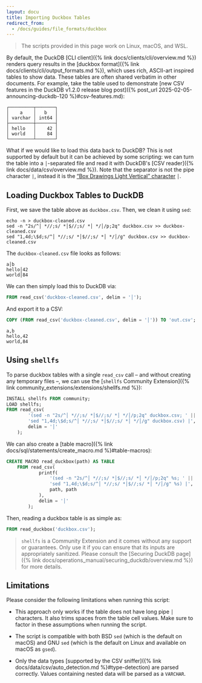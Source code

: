 ```yaml
---
layout: docu
title: Importing Duckbox Tables
redirect_from:
  - /docs/guides/file_formats/duckbox
---
```


> The scripts provided in this page work on Linux, macOS, and WSL.

By default, the DuckDB [CLI client]({% link docs/clients/cli/overview.md %}) renders query results in the [duckbox format]({% link docs/clients/cli/output_formats.md %}),
which uses rich, ASCII-art inspired tables to show data.
These tables are often shared verbatim in other documents.
For example, take the table used to demonstrate [new CSV features in the DuckDB v1.2.0 release blog post]({% post_url 2025-02-05-announcing-duckdb-120 %}#csv-features.md):

```text
┌─────────┬───────┐
│    a    │   b   │
│ varchar │ int64 │
├─────────┼───────┤
│ hello   │    42 │
│ world   │    84 │
└─────────┴───────┘
```

What if we would like to load this data back to DuckDB?
This is not supported by default but it can be achieved by some scripting:
we can turn the table into a `│`-separated file and read it with DuckDB's [CSV reader]({% link docs/data/csv/overview.md %}).
Note that the separator is not the pipe character `|`, instead it is the [“Box Drawings Light Vertical” character](https://www.compart.com/en/unicode/U+2502) `│`.

## Loading Duckbox Tables to DuckDB

First, we save the table above as `duckbox.csv`.
Then, we clean it using `sed`:

```batch
echo -n > duckbox-cleaned.csv
sed -n "2s/^│ *//;s/ *│$//;s/ *│ */│/p;2q" duckbox.csv >> duckbox-cleaned.csv
sed "1,4d;\$d;s/^│ *//;s/ *│$//;s/ *│ */│/g" duckbox.csv >> duckbox-cleaned.csv
```

The `duckbox-cleaned.csv` file looks as follows:

```text
a│b
hello│42
world│84
```

We can then simply load this to DuckDB via:

```sql
FROM read_csv('duckbox-cleaned.csv', delim = '│');
```

And export it to a CSV:

```sql
COPY (FROM read_csv('duckbox-cleaned.csv', delim = '│')) TO 'out.csv';
```

```text
a,b
hello,42
world,84
```

## Using `shellfs`

To parse duckbox tables with a single `read_csv` call – and without creating any temporary files –, we can use the [`shellfs` Community Extension]({% link community_extensions/extensions/shellfs.md %}):

```sql
INSTALL shellfs FROM community;
LOAD shellfs;
FROM read_csv(
        '(sed -n "2s/^│ *//;s/ *│$//;s/ *│ */│/p;2q" duckbox.csv; ' ||
        'sed "1,4d;\$d;s/^│ *//;s/ *│$//;s/ *│ */│/g" duckbox.csv) |',
        delim = '│'
    );
```

We can also create a [table macro]({% link docs/sql/statements/create_macro.md %}#table-macros):

```sql
CREATE MACRO read_duckbox(path) AS TABLE
    FROM read_csv(
            printf(
                '(sed -n "2s/^│ *//;s/ *│$//;s/ *│ */│/p;2q" %s; ' ||
                'sed "1,4d;\$d;s/^│ *//;s/ *│$//;s/ *│ */│/g" %s) |',
                path, path
            ),
            delim = '│'
        );
```

Then, reading a duckbox table is as simple as:

```sql
FROM read_duckbox('duckbox.csv');
```

> `shellfs` is a Community Extension and it comes without any support or guarantees.
> Only use it if you can ensure that its inputs are appropriately sanitized.
> Please consult the [Securing DuckDB page]({% link docs/operations_manual/securing_duckdb/overview.md %}) for more details.

## Limitations

Please consider the following limitations when running this script:

* This approach only works if the table does not have long pipe `│` characters.
  It also trims spaces from the table cell values.
  Make sure to factor in these assumptions when running the script.

* The script is compatible with both BSD `sed` (which is the default on macOS) and GNU `sed` (which is the default on Linux and available on macOS as `gsed`).

* Only the data types [supported by the CSV sniffer]({% link docs/data/csv/auto_detection.md %}#type-detection) are parsed correctly. Values containing nested data will be parsed as a `VARCHAR`.
